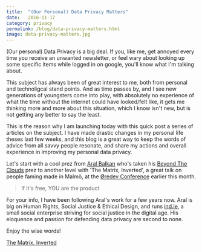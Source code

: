 ```yaml
---
title:  "(Our Personal) Data Privacy Matters"
date:   2016-11-17
category: privacy
permalink: /blog/data-privacy-matters.html
image: data-privacy-matters.jpg
---
```

(Our personal) Data Privacy is a big deal. If you, like me, get annoyed every time you receive an unwanted newsletter, or feel wary about looking up some specific items while logged in on google, you'll know what I'm talking about.

This subject has always been of great interest to me, both from personal and technoligcal stand points.
And as time passes by, and I see new generations of youngsters come into play, with absolutely no experience of what the time without the internet could have looked/felt like, it gets me thinking more and more about this situation, which I know isn't new, but is not getting any better to say the least.

This is the reason why I am launching today with this quick post a series of articles on the subject.
I have made drastic changes in my personal life theses last few weeks, and this blog is a great way to keep the words of advice from all savvy people resonate, and share my actions and overall experience in improving my personal data privacy.

Let's start with a cool prez from [Aral Balkan](https://ar.al/) who's taken his [Beyond The Clouds](https://ind.ie/beyond-the-clouds/) prez to another level with 'The Matrix, Inverted', a great talk on people faming made in Malmö, at the [Øredev Conference](http://oredev.org/) earlier this month.

> If it's free, YOU are the product

For your info, I have been following Aral's work for a few years now. Aral is big on Human Rights, Social Justice & Ethical Design, and runs [ind.ie](https://ind.ie/), a small social enterprise striving for social justice in the digital age.
His eloquence and passion for defending data privacy are second to none.

Enjoy the wise words!

[The Matrix, Inverted](https://vimeo.com/190855745)

